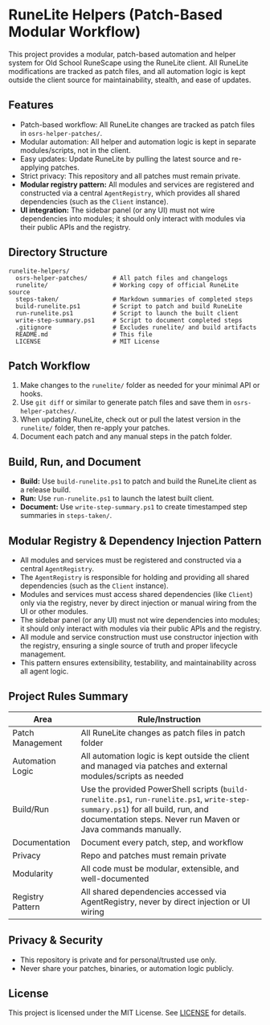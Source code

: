 # RuneLite Helpers (Patch-Based Modular Workflow)

This project provides a modular, patch-based automation and helper system for Old School RuneScape using the RuneLite client. All RuneLite modifications are tracked as patch files, and all automation logic is kept outside the client source for maintainability, stealth, and ease of updates.

## Features

-   Patch-based workflow: All RuneLite changes are tracked as patch files in `osrs-helper-patches/`.
-   Modular automation: All helper and automation logic is kept in separate modules/scripts, not in the client.
-   Easy updates: Update RuneLite by pulling the latest source and re-applying patches.
-   Strict privacy: This repository and all patches must remain private.
-   **Modular registry pattern:** All modules and services are registered and constructed via a central `AgentRegistry`, which provides all shared dependencies (such as the `Client` instance).
-   **UI integration:** The sidebar panel (or any UI) must not wire dependencies into modules; it should only interact with modules via their public APIs and the registry.

## Directory Structure

```
runelite-helpers/
  osrs-helper-patches/       # All patch files and changelogs
  runelite/                  # Working copy of official RuneLite source
  steps-taken/               # Markdown summaries of completed steps
  build-runelite.ps1         # Script to patch and build RuneLite
  run-runelite.ps1           # Script to launch the built client
  write-step-summary.ps1     # Script to document completed steps
  .gitignore                 # Excludes runelite/ and build artifacts
  README.md                  # This file
  LICENSE                    # MIT License
```

## Patch Workflow

1. Make changes to the `runelite/` folder as needed for your minimal API or hooks.
2. Use `git diff` or similar to generate patch files and save them in `osrs-helper-patches/`.
3. When updating RuneLite, check out or pull the latest version in the `runelite/` folder, then re-apply your patches.
4. Document each patch and any manual steps in the patch folder.

## Build, Run, and Document

-   **Build:** Use `build-runelite.ps1` to patch and build the RuneLite client as a release build.
-   **Run:** Use `run-runelite.ps1` to launch the latest built client.
-   **Document:** Use `write-step-summary.ps1` to create timestamped step summaries in `steps-taken/`.

## Modular Registry & Dependency Injection Pattern

-   All modules and services must be registered and constructed via a central `AgentRegistry`.
-   The `AgentRegistry` is responsible for holding and providing all shared dependencies (such as the `Client` instance).
-   Modules and services must access shared dependencies (like `Client`) only via the registry, never by direct injection or manual wiring from the UI or other modules.
-   The sidebar panel (or any UI) must not wire dependencies into modules; it should only interact with modules via their public APIs and the registry.
-   All module and service construction must use constructor injection with the registry, ensuring a single source of truth and proper lifecycle management.
-   This pattern ensures extensibility, testability, and maintainability across all agent logic.

## Project Rules Summary

| Area             | Rule/Instruction                                                                                                                                                                                 |
| ---------------- | ------------------------------------------------------------------------------------------------------------------------------------------------------------------------------------------------ |
| Patch Management | All RuneLite changes as patch files in patch folder                                                                                                                                              |
| Automation Logic | All automation logic is kept outside the client and managed via patches and external modules/scripts as needed                                                                                   |
| Build/Run        | Use the provided PowerShell scripts (`build-runelite.ps1`, `run-runelite.ps1`, `write-step-summary.ps1`) for all build, run, and documentation steps. Never run Maven or Java commands manually. |
| Documentation    | Document every patch, step, and workflow                                                                                                                                                         |
| Privacy          | Repo and patches must remain private                                                                                                                                                             |
| Modularity       | All code must be modular, extensible, and well-documented                                                                                                                                        |
| Registry Pattern | All shared dependencies accessed via AgentRegistry, never by direct injection or UI wiring                                                                                                       |

## Privacy & Security

-   This repository is private and for personal/trusted use only.
-   Never share your patches, binaries, or automation logic publicly.

## License

This project is licensed under the MIT License. See [LICENSE](LICENSE) for details.
